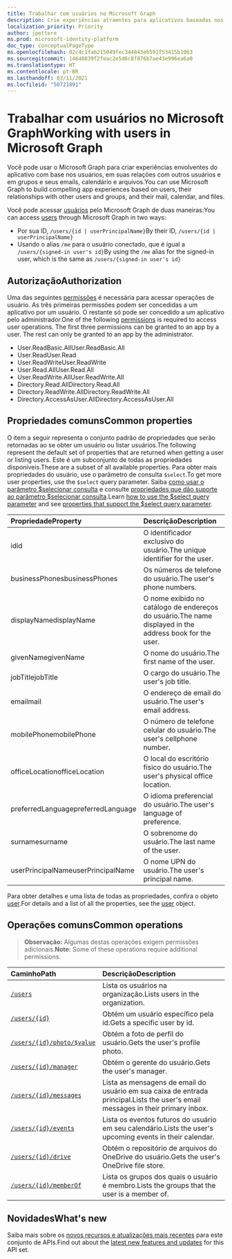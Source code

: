 ```yaml
---
title: Trabalhar com usuários no Microsoft Graph
description: Crie experiências atraentes para aplicativos baseadas nos usuários, suas relações com outros usuários e grupos, seus emails, calendários e arquivos.
localization_priority: Priority
author: jpettere
ms.prod: microsoft-identity-platform
doc_type: conceptualPageType
ms.openlocfilehash: 02c4c1fab215049fec344843eb591f53415b1063
ms.sourcegitcommit: 14648839f2feac2e5d6c8f876b7ae43e996ea6a0
ms.translationtype: HT
ms.contentlocale: pt-BR
ms.lasthandoff: 03/11/2021
ms.locfileid: "50721891"
---
```

# <a name="working-with-users-in-microsoft-graph"></a><span data-ttu-id="63747-103">Trabalhar com usuários no Microsoft Graph</span><span class="sxs-lookup"><span data-stu-id="63747-103">Working with users in Microsoft Graph</span></span>

<span data-ttu-id="63747-104">Você pode usar o Microsoft Graph para criar experiências envolventes do aplicativo com base nos usuários, em suas relações com outros usuários e em grupos e seus emails, calendário e arquivos.</span><span class="sxs-lookup"><span data-stu-id="63747-104">You can use Microsoft Graph to build compelling app experiences based on users, their relationships with other users and groups, and their mail, calendar, and files.</span></span>

<span data-ttu-id="63747-105">Você pode acessar [usuários](user.md) pelo Microsoft Graph de duas maneiras:</span><span class="sxs-lookup"><span data-stu-id="63747-105">You can access [users](user.md) through Microsoft Graph in two ways:</span></span>

- <span data-ttu-id="63747-106">Por sua ID, `/users/{id | userPrincipalName}`</span><span class="sxs-lookup"><span data-stu-id="63747-106">By their ID, `/users/{id | userPrincipalName}`</span></span>
- <span data-ttu-id="63747-107">Usando o alias `/me` para o usuário conectado, que é igual a `/users/{signed-in user's id}`</span><span class="sxs-lookup"><span data-stu-id="63747-107">By using the `/me` alias for the signed-in user, which is the same as `/users/{signed-in user's id}`</span></span>

## <a name="authorization"></a><span data-ttu-id="63747-108">Autorização</span><span class="sxs-lookup"><span data-stu-id="63747-108">Authorization</span></span>

<span data-ttu-id="63747-p101">Uma das seguintes [permissões](/graph/permissions-reference) é necessária para acessar operações de usuário. As três primeiras permissões podem ser concedidas a um aplicativo por um usuário. O restante só pode ser concedido a um aplicativo pelo administrador.</span><span class="sxs-lookup"><span data-stu-id="63747-p101">One of the following [permissions](/graph/permissions-reference) is required to access user operations. The first three permissions can be granted to an app by a user. The rest can only be granted to an app by the administrator.</span></span>

- <span data-ttu-id="63747-112">User.ReadBasic.All</span><span class="sxs-lookup"><span data-stu-id="63747-112">User.ReadBasic.All</span></span>
- <span data-ttu-id="63747-113">User.Read</span><span class="sxs-lookup"><span data-stu-id="63747-113">User.Read</span></span>
- <span data-ttu-id="63747-114">User.ReadWrite</span><span class="sxs-lookup"><span data-stu-id="63747-114">User.ReadWrite</span></span>
- <span data-ttu-id="63747-115">User.Read.All</span><span class="sxs-lookup"><span data-stu-id="63747-115">User.Read.All</span></span>
- <span data-ttu-id="63747-116">User.ReadWrite.All</span><span class="sxs-lookup"><span data-stu-id="63747-116">User.ReadWrite.All</span></span>
- <span data-ttu-id="63747-117">Directory.Read.All</span><span class="sxs-lookup"><span data-stu-id="63747-117">Directory.Read.All</span></span>
- <span data-ttu-id="63747-118">Directory.ReadWrite.All</span><span class="sxs-lookup"><span data-stu-id="63747-118">Directory.ReadWrite.All</span></span>
- <span data-ttu-id="63747-119">Directory.AccessAsUser.All</span><span class="sxs-lookup"><span data-stu-id="63747-119">Directory.AccessAsUser.All</span></span>

## <a name="common-properties"></a><span data-ttu-id="63747-120">Propriedades comuns</span><span class="sxs-lookup"><span data-stu-id="63747-120">Common properties</span></span>

<span data-ttu-id="63747-121">O item a seguir representa o conjunto padrão de propriedades que serão retornadas ao se obter um usuário ou listar usuários.</span><span class="sxs-lookup"><span data-stu-id="63747-121">The following represent the default set of properties that are returned when getting a user or listing users.</span></span> <span data-ttu-id="63747-122">Este é um subconjunto de todas as propriedades disponíveis.</span><span class="sxs-lookup"><span data-stu-id="63747-122">These are a subset of all available properties.</span></span> <span data-ttu-id="63747-123">Para obter mais propriedades do usuário, use o parâmetro de consulta `$select`.</span><span class="sxs-lookup"><span data-stu-id="63747-123">To get more user properties, use the `$select` query parameter.</span></span> <span data-ttu-id="63747-124">Saiba [como usar o parâmetro $selecionar consulta](/graph/query-parameters#select-parameter) e consulte [propriedades que dão suporte ao parâmetro $selecionar consulta](../resources/user.md#properties).</span><span class="sxs-lookup"><span data-stu-id="63747-124">Learn [how to use the $select query parameter](/graph/query-parameters#select-parameter) and see [properties that support the $select query parameter](../resources/user.md#properties).</span></span>

|<span data-ttu-id="63747-125">Propriedade</span><span class="sxs-lookup"><span data-stu-id="63747-125">Property</span></span> |<span data-ttu-id="63747-126">Descrição</span><span class="sxs-lookup"><span data-stu-id="63747-126">Description</span></span> |
|:----------|:-------------|
|<span data-ttu-id="63747-127">id</span><span class="sxs-lookup"><span data-stu-id="63747-127">id</span></span> | <span data-ttu-id="63747-128">O identificador exclusivo do usuário.</span><span class="sxs-lookup"><span data-stu-id="63747-128">The unique identifier for the user.</span></span>|
|<span data-ttu-id="63747-129">businessPhones</span><span class="sxs-lookup"><span data-stu-id="63747-129">businessPhones</span></span> | <span data-ttu-id="63747-130">Os números de telefone do usuário.</span><span class="sxs-lookup"><span data-stu-id="63747-130">The user's phone numbers.</span></span>|
|<span data-ttu-id="63747-131">displayName</span><span class="sxs-lookup"><span data-stu-id="63747-131">displayName</span></span> | <span data-ttu-id="63747-132">O nome exibido no catálogo de endereços do usuário.</span><span class="sxs-lookup"><span data-stu-id="63747-132">The name displayed in the address book for the user.</span></span>|
|<span data-ttu-id="63747-133">givenName</span><span class="sxs-lookup"><span data-stu-id="63747-133">givenName</span></span>| <span data-ttu-id="63747-134">O nome do usuário.</span><span class="sxs-lookup"><span data-stu-id="63747-134">The first name of the user.</span></span> |
|<span data-ttu-id="63747-135">jobTitle</span><span class="sxs-lookup"><span data-stu-id="63747-135">jobTitle</span></span> | <span data-ttu-id="63747-136">O cargo do usuário.</span><span class="sxs-lookup"><span data-stu-id="63747-136">The user's job title.</span></span>|
|<span data-ttu-id="63747-137">email</span><span class="sxs-lookup"><span data-stu-id="63747-137">mail</span></span>| <span data-ttu-id="63747-138">O endereço de email do usuário.</span><span class="sxs-lookup"><span data-stu-id="63747-138">The user's email address.</span></span> |
|<span data-ttu-id="63747-139">mobilePhone</span><span class="sxs-lookup"><span data-stu-id="63747-139">mobilePhone</span></span> | <span data-ttu-id="63747-140">O número de telefone celular do usuário.</span><span class="sxs-lookup"><span data-stu-id="63747-140">The user's cellphone number.</span></span>|
|<span data-ttu-id="63747-141">officeLocation</span><span class="sxs-lookup"><span data-stu-id="63747-141">officeLocation</span></span> | <span data-ttu-id="63747-142">O local do escritório físico do usuário.</span><span class="sxs-lookup"><span data-stu-id="63747-142">The user's physical office location.</span></span>|
|<span data-ttu-id="63747-143">preferredLanguage</span><span class="sxs-lookup"><span data-stu-id="63747-143">preferredLanguage</span></span> | <span data-ttu-id="63747-144">O idioma preferencial do usuário.</span><span class="sxs-lookup"><span data-stu-id="63747-144">The user's language of preference.</span></span>|
|<span data-ttu-id="63747-145">surname</span><span class="sxs-lookup"><span data-stu-id="63747-145">surname</span></span>| <span data-ttu-id="63747-146">O sobrenome do usuário.</span><span class="sxs-lookup"><span data-stu-id="63747-146">The last name of the user.</span></span> |
|<span data-ttu-id="63747-147">userPrincipalName</span><span class="sxs-lookup"><span data-stu-id="63747-147">userPrincipalName</span></span>| <span data-ttu-id="63747-148">O nome UPN do usuário.</span><span class="sxs-lookup"><span data-stu-id="63747-148">The user's principal name.</span></span> |

<span data-ttu-id="63747-149">Para obter detalhes e uma lista de todas as propriedades, confira o objeto [user](user.md).</span><span class="sxs-lookup"><span data-stu-id="63747-149">For details and a list of all the properties, see the [user](user.md) object.</span></span>

## <a name="common-operations"></a><span data-ttu-id="63747-150">Operações comuns</span><span class="sxs-lookup"><span data-stu-id="63747-150">Common operations</span></span>

> <span data-ttu-id="63747-151">**Observação:** Algumas destas operações exigem permissões adicionais.</span><span class="sxs-lookup"><span data-stu-id="63747-151">**Note:** Some of these operations require additional permissions.</span></span>

| <span data-ttu-id="63747-152">Caminho</span><span class="sxs-lookup"><span data-stu-id="63747-152">Path</span></span>    | <span data-ttu-id="63747-153">Descrição</span><span class="sxs-lookup"><span data-stu-id="63747-153">Description</span></span> |
|:---------|:-------------|
|[`/users`](../api/user-list.md) | <span data-ttu-id="63747-154">Lista os usuários na organização.</span><span class="sxs-lookup"><span data-stu-id="63747-154">Lists users in the organization.</span></span> |
|[`/users/{id}`](../api/user-get.md) | <span data-ttu-id="63747-155">Obtém um usuário específico pela id.</span><span class="sxs-lookup"><span data-stu-id="63747-155">Gets a specific user by id.</span></span> |
|[`/users/{id}/photo/$value`](../api/profilephoto-get.md)| <span data-ttu-id="63747-156">Obtém a foto de perfil do usuário.</span><span class="sxs-lookup"><span data-stu-id="63747-156">Gets the user's profile photo.</span></span> |
|[`/users/{id}/manager`](../api/user-list-manager.md) | <span data-ttu-id="63747-157">Obtém o gerente do usuário.</span><span class="sxs-lookup"><span data-stu-id="63747-157">Gets the user's manager.</span></span> |
|[`/users/{id}/messages`](../api/user-list-messages.md)| <span data-ttu-id="63747-158">Lista as mensagens de email do usuário em sua caixa de entrada principal.</span><span class="sxs-lookup"><span data-stu-id="63747-158">Lists the user's email messages in their primary inbox.</span></span> |
|[`/users/{id}/events`](../api/user-list-events.md) | <span data-ttu-id="63747-159">Lista os eventos futuros do usuário em seu calendário.</span><span class="sxs-lookup"><span data-stu-id="63747-159">Lists the user's upcoming events in their calendar.</span></span> |
|[`/users/{id}/drive`](../api/drive-get.md)| <span data-ttu-id="63747-160">Obtém o repositório de arquivos do OneDrive do usuário.</span><span class="sxs-lookup"><span data-stu-id="63747-160">Gets the user's OneDrive file store.</span></span> |
|[`/users/{id}/memberOf`](../api/user-list-memberof.md)| <span data-ttu-id="63747-161">Lista os grupos dos quais o usuário é membro.</span><span class="sxs-lookup"><span data-stu-id="63747-161">Lists the groups that the user is a member of.</span></span> |

## <a name="whats-new"></a><span data-ttu-id="63747-162">Novidades</span><span class="sxs-lookup"><span data-stu-id="63747-162">What's new</span></span>
<span data-ttu-id="63747-163">Saiba mais sobre os [novos recursos e atualizações mais recentes](/graph/whats-new-overview) para este conjunto de APIs.</span><span class="sxs-lookup"><span data-stu-id="63747-163">Find out about the [latest new features and updates](/graph/whats-new-overview) for this API set.</span></span>